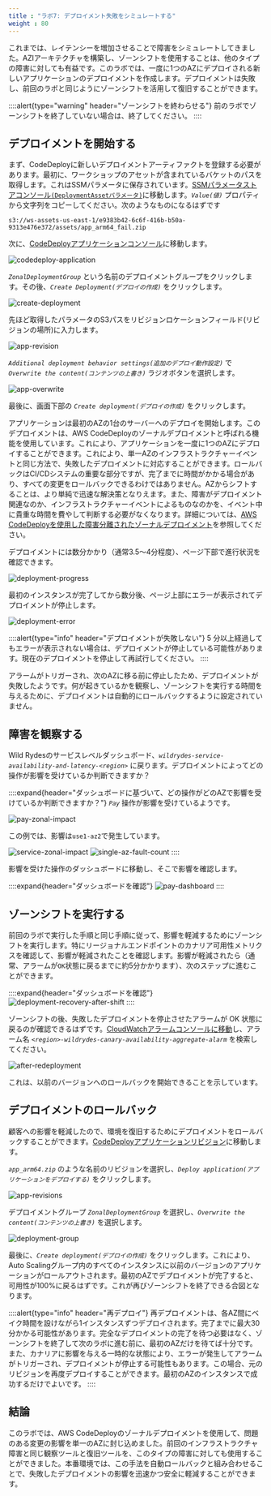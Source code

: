 ```yaml
---
title : "ラボ7: デプロイメント失敗をシミュレートする"
weight : 80
---
```


これまでは、レイテンシーを増加させることで障害をシミュレートしてきました。AZIアーキテクチャを構築し、ゾーンシフトを使用することは、他のタイプの障害に対しても有益です。このラボでは、一度に1つのAZにデプロイされる新しいアプリケーションのデプロイメントを作成します。デプロイメントは失敗し、前回のラボと同じようにゾーンシフトを活用して復旧することができます。

::::alert{type="warning" header="ゾーンシフトを終わらせる"} 
前のラボでゾーンシフトを終了していない場合は、終了してください。
::::

## デプロイメントを開始する
まず、CodeDeployに新しいデプロイメントアーティファクトを登録する必要があります。最初に、ワークショップのアセットが含まれているバケットのパスを取得します。これはSSMパラメータに保存されています。[SSMパラメータストアコンソール`(DeploymentAssetパラメータ)`](https://console.aws.amazon.com/systems-manager/parameters/DeploymentAsset/)に移動します。*`Value(値)`* プロパティから文字列をコピーしてください。次のようなものになるはずです

```
s3://ws-assets-us-east-1/e9383b42-6c6f-416b-b50a-9313e476e372/assets/app_arm64_fail.zip
```

次に、[CodeDeployアプリケーションコンソール](https://console.aws.amazon.com/codesuite/codedeploy/applications/multi-az-workshop)に移動します。

![codedeploy-application](/static/codedeploy-application.png)

*`ZonalDeploymentGroup`* という名前のデプロイメントグループをクリックします。その後、*`Create Deployment(デプロイの作成)`* をクリックします。

![create-deployment](/static/create-deployment.png)

先ほど取得したパラメータのS3パスをリビジョンロケーションフィールド(リビジョンの場所)に入力します。

![app-revision](/static/app-revision.png)

*`Additional deployment behavior settings(追加のデプロイ動作設定)`* で *`Overwrite the content(コンテンツの上書き)`* ラジオボタンを選択します。

![app-overwrite](/static/app-overwrite.png)

最後に、画面下部の *`Create deployment(デプロイの作成)`* をクリックします。

アプリケーションは最初のAZの1台のサーバーへのデプロイを開始します。このデプロイメントは、AWS CodeDeployのゾーナルデプロイメントと呼ばれる機能を使用しています。これにより、アプリケーションを一度に1つのAZにデプロイすることができます。これにより、単一AZのインフラストラクチャーイベントと同じ方法で、失敗したデプロイメントに対応することができます。ロールバックはCI/CDシステムの重要な部分ですが、完了までに時間がかかる場合があり、すべての変更をロールバックできるわけではありません。AZからシフトすることは、より単純で迅速な解決策となりえます。また、障害がデプロイメント関連なのか、インフラストラクチャーイベントによるものなのかを、イベント中に貴重な時間を費やして判断する必要がなくなります。詳細については、[AWS CodeDeployを使用した障害分離されたゾーナルデプロイメント](https://aws.amazon.com/blogs/devops/fault-isolated-zonal-deployments-with-aws-codedeploy/)を参照してください。

デプロイメントには数分かかり（通常3.5〜4分程度）、ページ下部で進行状況を確認できます。

![deployment-progress](/static/deployment-progress.png)

最初のインスタンスが完了してから数分後、ページ上部にエラーが表示されてデプロイメントが停止します。

![deployment-error](/static/deployment-error.png)

::::alert{type="info" header="デプロイメントが失敗しない"} 
5 分以上経過してもエラーが表示されない場合は、デプロイメントが停止している可能性があります。現在のデプロイメントを停止して再試行してください。
::::

アラームがトリガーされ、次のAZに移る前に停止したため、デプロイメントが失敗したようです。何が起きているかを観察し、ゾーンシフトを実行する時間を与えるために、デプロイメントは自動的にロールバックするように設定されていません。

## 障害を観察する
Wild Rydesのサービスレベルダッシュボード、*`wildrydes-service-availability-and-latency-<region>`* に戻ります。デプロイメントによってどの操作が影響を受けているか判断できますか？

::::expand{header="ダッシュボードに基づいて、どの操作がどのAZで影響を受けているか判断できますか？"}
*`Pay`* 操作が影響を受けているようです。

![pay-zonal-impact](/static/pay-zonal-impact.png)

この例では、影響は`use1-az2`で発生しています。

![service-zonal-impact](/static/service-zonal-impact.png)
![single-az-fault-count](/static/single-az-fault-count.png)
::::

影響を受けた操作のダッシュボードに移動し、そこで影響を確認します。

::::expand{header="ダッシュボードを確認"}
![pay-dashboard](/static/pay-dashboard.png)
::::

## ゾーンシフトを実行する

前回のラボで実行した手順と同じ手順に従って、影響を軽減するためにゾーンシフトを実行します。特にリージョナルエンドポイントのカナリア可用性メトリクスを確認して、影響が軽減されたことを確認します。影響が軽減されたら（通常、アラームが`OK`状態に戻るまでに約5分かかります）、次のステップに進むことができます。

::::expand{header="ダッシュボードを確認"}
![deployment-recovery-after-shift](/static/deployment-recovery-after-shift.png)
::::

ゾーンシフトの後、失敗したデプロイメントを停止させたアラームが OK 状態に戻るのが確認できるはずです。[CloudWatchアラームコンソールに移動](https://console.aws.amazon.com/cloudwatch/home?#alarmsV2:)し、アラーム名 *`<region>-wildrydes-canary-availability-aggregate-alarm`* を検索してください。

![after-redeployment](/static/after-redeployment.png)

これは、以前のバージョンへのロールバックを開始できることを示しています。

## デプロイメントのロールバック

顧客への影響を軽減したので、環境を復旧するためにデプロイメントをロールバックすることができます。[CodeDeployアプリケーションリビジョン](https://console.aws.amazon.com/codesuite/codedeploy/applications/multi-az-workshop/revisions)に移動します。

*`app_arm64.zip`* のような名前のリビジョンを選択し、*`Deploy application(アプリケーションをデプロイする)`* をクリックします。

![app-revisions](/static/app-revisions.png)

デプロイメントグループ *`ZonalDeploymentGroup`* を選択し、*`Overwrite the content(コンテンツの上書き)`* を選択します。

![deployment-group](/static/deployment-group.png)

最後に、*`Create deployment(デプロイの作成)`* をクリックします。これにより、Auto Scalingグループ内のすべてのインスタンスに以前のバージョンのアプリケーションがロールアウトされます。最初のAZでデプロイメントが完了すると、可用性が100%に戻るはずです。これが再びゾーンシフトを終了できる合図となります。

::::alert{type="info" header="再デプロイ"}
再デプロイメントは、各AZ間にベイク時間を設けながら1インスタンスずつデプロイされます。完了までに最大30分かかる可能性があります。完全なデプロイメントの完了を待つ必要はなく、ゾーンシフトを終了して次のラボに進む前に、最初のAZだけを待てば十分です。また、カナリアに影響を与える一時的な状態により、エラーが発生してアラームがトリガーされ、デプロイメントが停止する可能性もあります。この場合、元のリビジョンを再度デプロイすることができます。最初のAZのインスタンスで成功するだけでよいです。
::::

## 結論

このラボでは、AWS CodeDeployのゾーナルデプロイメントを使用して、問題のある変更の影響を単一のAZに封じ込めました。前回のインフラストラクチャ障害と同じ観察ツールと復旧ツールを、このタイプの障害に対しても使用することができました。本番環境では、この手法を自動ロールバックと組み合わせることで、失敗したデプロイメントの影響を迅速かつ安全に軽減することができます。